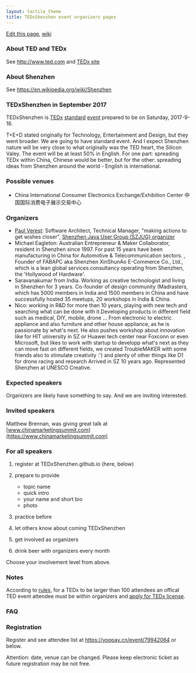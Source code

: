 ```yaml
---
layout: tactile_theme
title: TEDxShenzhen event organizers pages
---
```


[Edit this page](https://github.com/TEDxShenzhen/TEDxShenzhen.github.io/edit/master/index.md),
[wiki](https://github.com/TEDxShenzhen/TEDxShenzhen.github.io/wiki)

### About TED and TEDx

See <http://www.ted.com> and [TEDx site](http://www.ted.com/about/programs-initiatives/tedx-program)

### About Shenzhen

See <https://en.wikipedia.org/wiki/Shenzhen>

### TEDxShenzhen in September 2017

TEDxShenzhen is
[TEDx](http://www.ted.com/about/programs-initiatives/tedx-program)
[standard](http://www.ted.com/participate/organize-a-local-tedx-event/before-you-start/event-types/standard-event)
[event](http://www.ted.com/participate/organize-a-local-tedx-event/before-you-start/what-is-a-tedx-event)
prepared to be on Saturday, 2017-9-16.

T+E+D stated originally for Technology, Entertainment and Design, but they went broader.
We are going to have standard event. And I expect Shenzhen nature will be very close to what originally was the TED heart, the Silicon Valey.
The event will be at least 50% in English.
For one part: spreading TEDx within China, Chinese would be better,
 but for the other: spreading ideas from Shenzhen around the world - English is international.

### Possible venues

- China International Consumer Electronics Exchange/Exhibition Center 中国国际消费电子展示交易中心



### Organizers

- [Paul Verest](https://www.linkedin.com/in/paul-verest): Software Architect, Technical Manager, "making actions to get wishes closer", [Shenzhen Java User Group (SZJUG) organizer](http://szjug.github.io)
- Michael Eagleton: Australian Entrepreneur & Maker Collaborator, resident in Shenzhen since 1997. For past 15 years have been manufacturing in China for Automotive & Telecommunication sectors. , Founder of FABAPC aka Shenzhen XinShunAo E-Commerce Co., Ltd., which is a lean global services consultancy operating from Shenzhen, the 'Hollywood of Hardware'. 
- Saravanakumar from India. Working as creative technologist and living in Shenzhen for 3 years. Co-founder of design community (Madrasters, which has 5000 members in India and 1500 members in China and have successfully hosted 35 meetups, 20 workshops in India & China.
- Nico: working in R&D for more than 10 years, playing with new tech and searching what can be done with it.Developing products in different field such as medical, DIY, mobile, drone ... From electronic to electric appliance and also furniture and other house appliance, as he is passionate by what's next. He also pushes workshop about innovation like for HIT university in SZ or Huawei tech center near Foxconn or even Microsoft, but likes to work with startup to developp what's next as they can move fast on different fields, we created TroubleMAKER with some friends also to stimulate creativity :') and plenty of other things like D1 for drone racing and research
Arrived in SZ 10 years ago. Represented Shenzhen at UNESCO Creative.
<!-- 
[Ms Yee Ping Law](http://bipasiaforum.com/en/speakers/2014/speakers_YeePingLaw.html),  international consultant of CEEC, Chief Representative, Hong Kong Representative Office, South China Center, International Technology Transfer Network
-->

### Expected speakers

Organizers are likely have something to say. And we are inviting interested.

### Invited speakers

Matthew Brennan, was giving great talk at [www.chinamarketingsummit.com](https://www.chinamarketingsummit.com) 

### For all speakers

1. register at TEDxShenzhen.github.io (here, below)
2. prepare to provide  

    - topic name
    - quick intro
    - your name and short bio
    - photo

3. practice before
4. let others know about coming TEDxShenzhen
5. get involved as organizers
6. drink beer with organizers every month

Choose your involvement level from above.


### Notes

According to [rules](http://www.ted.com/participate/organize-a-local-tedx-event/before-you-start/tedx-rules),
for a TEDx to be larger than 100 attendees an offical TED event attendee must be within organizers and 
[apply for TEDx license](http://www.ted.com/participate/organize-a-local-tedx-event/apply-for-a-tedx-license).

### FAQ


### Registration

Register and see attendee list at <https://yoopay.cn/event/79942064> or below.

Attention: date, venue can be changed.
Please keep electronic ticket as future registration may be not free. 

